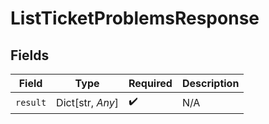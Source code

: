 # ListTicketProblemsResponse


## Fields

| Field              | Type               | Required           | Description        |
| ------------------ | ------------------ | ------------------ | ------------------ |
| `result`           | Dict[str, *Any*]   | :heavy_check_mark: | N/A                |